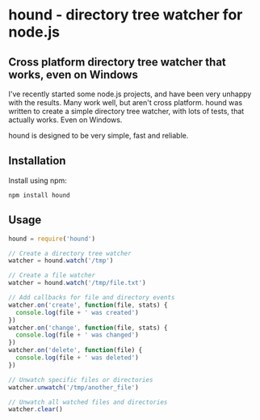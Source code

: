 hound - directory tree watcher for node.js
=============================================

Cross platform directory tree watcher that works, even on Windows
-----------------------------------------------------------------

I've recently started some node.js projects, and have been very unhappy with the
results.  Many work well, but aren't cross platform.  hound was written to
create a simple directory tree watcher, with lots of tests, that actually works.
Even on Windows.

hound is designed to be very simple, fast and reliable.

Installation
------------

Install using npm:

```
npm install hound
```

Usage
-----

```javascript
hound = require('hound')

// Create a directory tree watcher
watcher = hound.watch('/tmp')

// Create a file watcher
watcher = hound.watch('/tmp/file.txt')

// Add callbacks for file and directory events
watcher.on('create', function(file, stats) {
  console.log(file + ' was created')
})
watcher.on('change', function(file, stats) {
  console.log(file + ' was changed')
})
watcher.on('delete', function(file) {
  console.log(file + ' was deleted')
})

// Unwatch specific files or directories
watcher.unwatch('/tmp/another_file')

// Unwatch all watched files and directories
watcher.clear()
```
